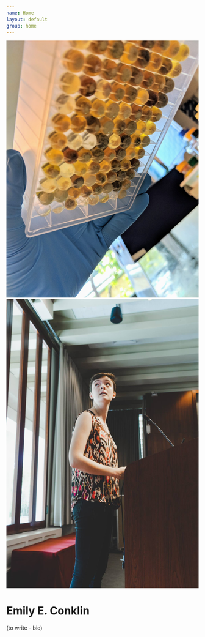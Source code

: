 ```yaml
---
name: Home
layout: default
group: home
---
```


<img src="/static/img/2019-corals.jpg" class="img-responsive center-block" alt=""/><img src="/static/img/2019-testers.jpg" class="img-responsive center-block" alt=""/>

<h1 class="text-center">Emily E. Conklin</h1>

<p class="lead text-justify">
(to write - bio)
</p>
